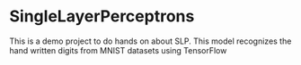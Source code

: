 # SingleLayerPerceptrons

This is a demo project to do hands on about SLP. This model recognizes the hand written digits from MNIST datasets using TensorFlow
